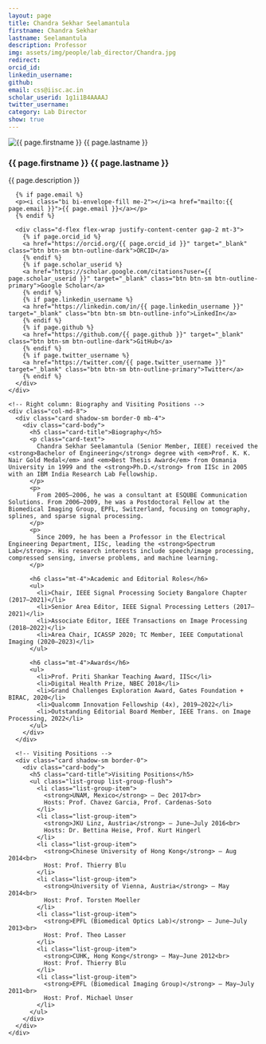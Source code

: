 ```yaml
---
layout: page
title: Chandra Sekhar Seelamantula
firstname: Chandra Sekhar
lastname: Seelamantula
description: Professor
img: assets/img/people/lab_director/Chandra.jpg
redirect:
orcid_id: 
linkedin_username: 
github: 
email: css@iisc.ac.in
scholar_userid: 1g1i1B4AAAAJ
twitter_username: 
category: Lab Director
show: true
---
```


<div class="container my-5">
  <div class="row">
    <!-- Left column: Image and Contact Info -->
    <div class="col-md-4 text-center">
      <img src="{{ page.img | relative_url }}" alt="{{ page.firstname }} {{ page.lastname }}" class="img-fluid rounded shadow mb-3" style="max-height: 300px;">
      <h3 class="mt-3">{{ page.firstname }} {{ page.lastname }}</h3>
      <p class="text-muted mb-2">{{ page.description }}</p>

      {% if page.email %}
      <p><i class="bi bi-envelope-fill me-2"></i><a href="mailto:{{ page.email }}">{{ page.email }}</a></p>
      {% endif %}

      <div class="d-flex flex-wrap justify-content-center gap-2 mt-3">
        {% if page.orcid_id %}
        <a href="https://orcid.org/{{ page.orcid_id }}" target="_blank" class="btn btn-sm btn-outline-dark">ORCID</a>
        {% endif %}
        {% if page.scholar_userid %}
        <a href="https://scholar.google.com/citations?user={{ page.scholar_userid }}" target="_blank" class="btn btn-sm btn-outline-primary">Google Scholar</a>
        {% endif %}
        {% if page.linkedin_username %}
        <a href="https://linkedin.com/in/{{ page.linkedin_username }}" target="_blank" class="btn btn-sm btn-outline-info">LinkedIn</a>
        {% endif %}
        {% if page.github %}
        <a href="https://github.com/{{ page.github }}" target="_blank" class="btn btn-sm btn-outline-dark">GitHub</a>
        {% endif %}
        {% if page.twitter_username %}
        <a href="https://twitter.com/{{ page.twitter_username }}" target="_blank" class="btn btn-sm btn-outline-primary">Twitter</a>
        {% endif %}
      </div>
    </div>

    <!-- Right column: Biography and Visiting Positions -->
    <div class="col-md-8">
      <div class="card shadow-sm border-0 mb-4">
        <div class="card-body">
          <h5 class="card-title">Biography</h5>
          <p class="card-text">
            Chandra Sekhar Seelamantula (Senior Member, IEEE) received the <strong>Bachelor of Engineering</strong> degree with <em>Prof. K. K. Nair Gold Medal</em> and <em>Best Thesis Award</em> from Osmania University in 1999 and the <strong>Ph.D.</strong> from IISc in 2005 with an IBM India Research Lab Fellowship.
          </p>
          <p>
            From 2005–2006, he was a consultant at ESQUBE Communication Solutions. From 2006–2009, he was a Postdoctoral Fellow at the Biomedical Imaging Group, EPFL, Switzerland, focusing on tomography, splines, and sparse signal processing.
          </p>
          <p>
            Since 2009, he has been a Professor in the Electrical Engineering Department, IISc, leading the <strong>Spectrum Lab</strong>. His research interests include speech/image processing, compressed sensing, inverse problems, and machine learning.
          </p>

          <h6 class="mt-4">Academic and Editorial Roles</h6>
          <ul>
            <li>Chair, IEEE Signal Processing Society Bangalore Chapter (2017–2021)</li>
            <li>Senior Area Editor, IEEE Signal Processing Letters (2017–2021)</li>
            <li>Associate Editor, IEEE Transactions on Image Processing (2018–2022)</li>
            <li>Area Chair, ICASSP 2020; TC Member, IEEE Computational Imaging (2020–2023)</li>
          </ul>

          <h6 class="mt-4">Awards</h6>
          <ul>
            <li>Prof. Priti Shankar Teaching Award, IISc</li>
            <li>Digital Health Prize, NBEC 2018</li>
            <li>Grand Challenges Exploration Award, Gates Foundation + BIRAC, 2020</li>
            <li>Qualcomm Innovation Fellowship (4x), 2019–2022</li>
            <li>Outstanding Editorial Board Member, IEEE Trans. on Image Processing, 2022</li>
          </ul>
        </div>
      </div>

      <!-- Visiting Positions -->
      <div class="card shadow-sm border-0">
        <div class="card-body">
          <h5 class="card-title">Visiting Positions</h5>
          <ul class="list-group list-group-flush">
            <li class="list-group-item">
              <strong>UNAM, Mexico</strong> – Dec 2017<br>
              Hosts: Prof. Chavez Garcia, Prof. Cardenas-Soto
            </li>
            <li class="list-group-item">
              <strong>JKU Linz, Austria</strong> – June–July 2016<br>
              Hosts: Dr. Bettina Heise, Prof. Kurt Hingerl
            </li>
            <li class="list-group-item">
              <strong>Chinese University of Hong Kong</strong> – Aug 2014<br>
              Host: Prof. Thierry Blu
            </li>
            <li class="list-group-item">
              <strong>University of Vienna, Austria</strong> – May 2014<br>
              Host: Prof. Torsten Moeller
            </li>
            <li class="list-group-item">
              <strong>EPFL (Biomedical Optics Lab)</strong> – June–July 2013<br>
              Host: Prof. Theo Lasser
            </li>
            <li class="list-group-item">
              <strong>CUHK, Hong Kong</strong> – May–June 2012<br>
              Host: Prof. Thierry Blu
            </li>
            <li class="list-group-item">
              <strong>EPFL (Biomedical Imaging Group)</strong> – May–July 2011<br>
              Host: Prof. Michael Unser
            </li>
          </ul>
        </div>
      </div>
    </div>
  </div>
</div>

<style>
    html[data-theme="dark"] {
  body {
    background-color: #121212;
    color: #e0e0e0;
  }

  .card {
    background-color: #1e1e1e;
    color: #e0e0e0;
  }

  .card-body {
    background-color: inherit;
  }

  .list-group-item {
    background-color: #1e1e1e;
    color: #e0e0e0;
    border-color: #333;
  }

  .text-muted {
    color: #aaaaaa !important;
  }

  a {
    color: #90caf9;
  }

  a:hover {
    color: #ffffff;
  }

  .btn-outline-primary {
    border-color: #90caf9;
    color: #90caf9;
  }

  .btn-outline-primary:hover {
    background-color: #90caf9;
    color: #000;
  }

  .btn-outline-info {
    border-color: #4dd0e1;
    color: #4dd0e1;
  }

  .btn-outline-info:hover {
    background-color: #4dd0e1;
    color: #000;
  }

  .btn-outline-dark {
    border-color: #ccc;
    color: #ccc;
  }

  .btn-outline-dark:hover {
    background-color: #ccc;
    color: #000;
  }

  .shadow,
  .shadow-sm {
    box-shadow: 0 0.2rem 0.6rem rgba(0, 0, 0, 0.5) !important;
  }
}
</style>
